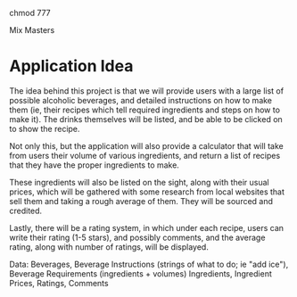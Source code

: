 
chmod 777

Mix Masters

# Application Idea

The idea behind this project is that we will provide users with a large list of possible alcoholic beverages, and detailed instructions on how to make them (ie, their recipes which tell required ingredients and steps on how to make it). The drinks themselves will be listed, and be able to be clicked on to show the recipe.

Not only this, but the application will also provide a calculator that will take from users their volume of various ingredients, and return a list of recipes that they have the proper ingredients to make.

These ingredients will also be listed on the sight, along with their usual prices, which will be gathered with some research from local websites that sell them and taking a rough average of them. They will be sourced and credited.

Lastly, there will be a rating system, in which under each recipe, users can write their rating (1-5 stars), and possibly comments, and the average rating, along with number of ratings, will be displayed.

Data: 
Beverages,
Beverage Instructions (strings of what to do; ie "add ice"),
Beverage Requirements (ingredients + volumes)
Ingredients,
Ingredient Prices,
Ratings,
Comments
